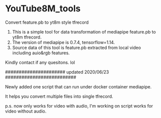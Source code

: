 # YouTube8M_tools
Convert feature.pb to yt8m style tfrecord

1. This is a simple tool for data transformation of mediapipe feature.pb to yt8m tfrecord.
2. The version of mediapipe is 0.7.4, tensorflow=1.14.
3. Source data of this tool is feature.pb extracted from local video including auio&rgb features.

Kindly contact if any quesitons. lol

###################### updated 2020/06/23 ##########################

Newly added one script that can run under docker container mediapipe.

It helps you convert multiple files into single tfrecord.

p.s. now only works for video with audio, I'm working on script works for video without audio.
